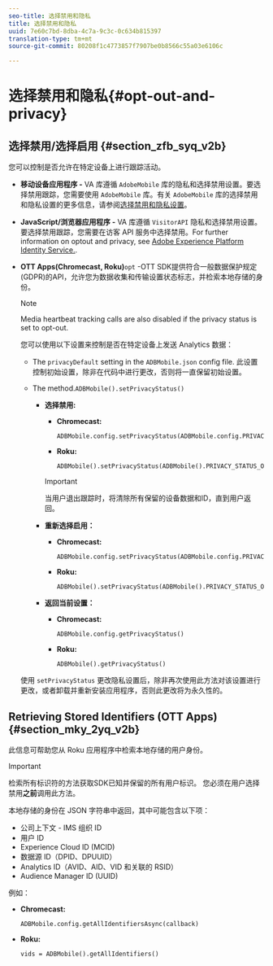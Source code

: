 ```yaml
---
seo-title: 选择禁用和隐私
title: 选择禁用和隐私
uuid: 7e60c7bd-8dba-4c7a-9c3c-0c634b815397
translation-type: tm+mt
source-git-commit: 80208f1c4773857f7907be0b8566c55a03e6106c

---
```



# 选择禁用和隐私{#opt-out-and-privacy}

## 选择禁用/选择启用 {#section_zfb_syq_v2b}

您可以控制是否允许在特定设备上进行跟踪活动。

* **移动设备应用程序 -** VA 库遵循 `AdobeMobile` 库的隐私和选择禁用设置。要选择禁用跟踪，您需要使用 `AdobeMobile` 库。有关 `AdobeMobile` 库的选择禁用和隐私设置的更多信息，请参阅[选择禁用和隐私设置](https://docs.adobe.com/content/help/en/mobile-services/android/gdpr-privacy-android/privacy.html)。
* **JavaScript/浏览器应用程序 -** VA 库遵循 `VisitorAPI` 隐私和选择禁用设置。要选择禁用跟踪，您需要在访客 API 服务中选择禁用。For further information on opt­out and privacy, see [Adobe Experience Platform Identity Service.](https://marketing.adobe.com/resources/help/en_US/mcvid/).
* **OTT Apps(Chromecast, Roku)**`opt` -OTT SDK提供符合一般数据保护规定(GDPR)的API，允许您为数据收集和传输设置状态标志，并检索本地存储的身份。

   >[!NOTE]
   >
   >Media heartbeat tracking calls are also disabled if the privacy status is set to opt-out.

   您可以使用以下设置来控制是否在特定设备上发送 Analytics 数据：

   * The `privacyDefault` setting in the `ADBMobile.json` config file. 此设置控制初始设置，除非在代码中进行更改，否则将一直保留初始设置。

   * The  method.`ADBMobile().setPrivacyStatus()`

      * **选择禁用:**

         * **Chromecast:**

            ```
            ADBMobile.config.setPrivacyStatus(ADBMobile.config.PRIVACY_STATUS_OPT_OUT)
            ```

         * **Roku:**

            ```
            ADBMobile().setPrivacyStatus(ADBMobile().PRIVACY_STATUS_OPT_OUT)
            ```
         >[!IMPORTANT]
         >
         >当用户退出跟踪时，将清除所有保留的设备数据和ID，直到用户返回。

      * **重新选择启用：**

         * **Chromecast:**

            ```
            ADBMobile.config.setPrivacyStatus(ADBMobile.config.PRIVACY_STATUS_OPT_IN)
            ```

         * **Roku:**

            ```
            ADBMobile().setPrivacyStatus(ADBMobile().PRIVACY_STATUS_OPT_IN)
            ```
      * **返回当前设置：**

         * **Chromecast:**

            ```
            ADBMobile.config.getPrivacyStatus()
            ```

         * **Roku:**

            ```
            ADBMobile().getPrivacyStatus()
            ```
   使用 `setPrivacyStatus` 更改隐私设置后，除非再次使用此方法对该设置进行更改，或者卸载并重新安装应用程序，否则此更改将为永久性的。

## Retrieving Stored Identifiers (OTT Apps) {#section_mky_2yq_v2b}

此信息可帮助您从 Roku 应用程序中检索本地存储的用户身份。

>[!IMPORTANT]
>
>检索所有标识符的方法获取SDK已知并保留的所有用户标识。 您必须在用户选择禁用&#x200B;**之前**&#x200B;调用此方法。

本地存储的身份在 JSON 字符串中返回，其中可能包含以下项：

* 公司上下文 - IMS 组织 ID
* 用户 ID
* Experience Cloud ID (MCID)
* 数据源 ID（DPID、DPUUID）
* Analytics ID（AVID、AID、VID 和关联的 RSID）
* Audience Manager ID (UUID)

例如：

* **Chromecast:**

   ```
   ADBMobile.config.getAllIdentifiersAsync(callback)
   ```

* **Roku:**

   ```
   vids = ADBMobile().getAllIdentifiers()
   ```

